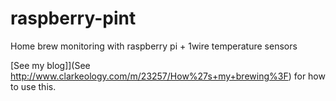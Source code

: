 # raspberry-pint
Home brew monitoring with raspberry pi + 1wire temperature sensors

[See my blog]](See http://www.clarkeology.com/m/23257/How%27s+my+brewing%3F) for how to use this.
